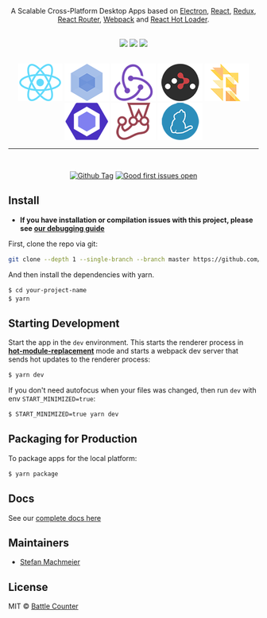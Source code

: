 <div align="center">
<br>

</div>

<br>

<p align="center">
A Scalable Cross-Platform Desktop Apps based on  <a href="http://electron.atom.io/">Electron</a>, <a href="https://facebook.github.io/react/">React</a>, <a href="https://github.com/reactjs/redux">Redux</a>, <a href="https://github.com/reactjs/react-router">React Router</a>, <a href="http://webpack.github.io/docs/">Webpack</a> and <a href="https://github.com/gaearon/react-hot-loader">React Hot Loader</a>.
</p>

<div align="center">
<br>
<img src="https://forthebadge.com/images/badges/built-with-love.svg" />
<img src="https://forthebadge.com/images/badges/made-with-javascript.svg" />
<img src="https://forthebadge.com/images/badges/for-you.svg" />
</div>

<br>

<div align="center">

<a href="https://facebook.github.io/react/"><img src="./internals/img/react-padded-90.png" /></a>
<a href="https://webpack.github.io/"><img src="./internals/img/webpack-padded-90.png" /></a>
<a href="http://redux.js.org/"><img src="./internals/img/redux-padded-90.png" /></a>
<a href="https://github.com/ReactTraining/react-router"><img src="./internals/img/react-router-padded-90.png" /></a>
<a href="https://flowtype.org/"><img src="./internals/img/flow-padded-90.png" /></a>
<a href="http://eslint.org/"><img src="./internals/img/eslint-padded-90.png" /></a>
<a href="https://facebook.github.io/jest/"><img src="./internals/img/jest-padded-90.png" /></a>
<a href="https://yarnpkg.com/"><img src="./internals/img/yarn-padded-90.png" /></a>

</div>

<hr>
<br>

<div align="center">

[![Github Tag][github-tag-image]][github-tag-url]
[![Good first issues open][good-first-issue-image]][good-first-issue-url]

</div>

## Install

- **If you have installation or compilation issues with this project, please see [our debugging guide](https://github.com/stefanDeveloper/battle-counter/issues/400)**

First, clone the repo via git:

```bash
git clone --depth 1 --single-branch --branch master https://github.com/stefanDeveloper/battle-counter.git your-project-name
```

And then install the dependencies with yarn.

```bash
$ cd your-project-name
$ yarn
```

## Starting Development

Start the app in the `dev` environment. This starts the renderer process in [**hot-module-replacement**](https://webpack.js.org/guides/hmr-react/) mode and starts a webpack dev server that sends hot updates to the renderer process:

```bash
$ yarn dev
```

If you don't need autofocus when your files was changed, then run `dev` with env `START_MINIMIZED=true`:

```bash
$ START_MINIMIZED=true yarn dev
```

## Packaging for Production

To package apps for the local platform:

```bash
$ yarn package
```

## Docs

See our [complete docs here](https://github.com/stefanDeveloper/battle-counter/wiki)

## Maintainers

- [Stefan Machmeier](https://github.com/stefanDeveloper)

## License

MIT © [Battle Counter](https://github.com/stefanDeveloper/battle-counter)

[github-tag-image]: https://img.shields.io/github/tag/stefanDeveloper/battle-counter.svg?label=version
[github-tag-url]: https://github.com/stefanDeveloper/battle-counter/releases/latest
[good-first-issue-image]: https://img.shields.io/github/issues/stefanDeveloper/battle-counter/good%20first%20issue.svg?label=good%20first%20issues
[good-first-issue-url]: https://github.com/stefanDeveloper/battle-counter/issues?q=is%3Aopen+is%3Aissue+label%3A"good+first+issue"
